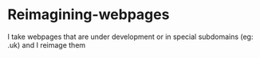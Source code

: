 # Reimagining-webpages
I take webpages that are under development or in special subdomains (eg: .uk) and I reimage them
